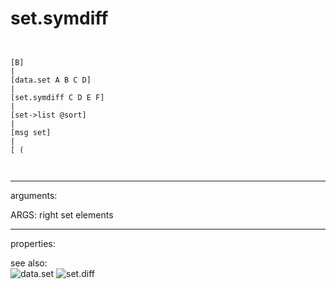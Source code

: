 # set.symdiff

```


[B]
|
[data.set A B C D]
|
[set.symdiff C D E F]
|
[set->list @sort]
|
[msg set]
|
[ (

            
```
---
arguments:

ARGS: right set elements<br>

---
properties:


see also:<br>
![data.set]("img/object_data.set.png")
![set.diff]("img/object_set.diff.png")
